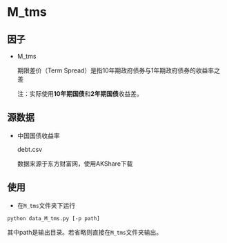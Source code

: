 # M_tms

## 因子



- M_tms

  期限差价（Term Spread）是指10年期政府债券与1年期政府债券的收益率之差

  注：实际使用**10年期国债**和**2年期国债**收益差。
  
  


## 源数据

- 中国国债收益率

  debt.csv

  数据来源于东方财富网，使用AKShare下载
  
  


## 使用

- 在`M_tms`文件夹下运行

```
python data_M_tms.py [-p path]
```

其中path是输出目录。若省略则直接在`M_tms`文件夹输出。

